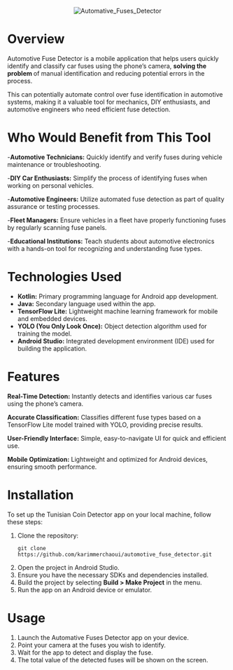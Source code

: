 <div align='center'>
  
![Automative_Fuses_Detector](https://github.com/user-attachments/assets/881963f1-5c7d-450a-aa08-0ad3bbd6bb7b)

</div>


# Overview
Automotive Fuse Detector is a mobile application that helps users quickly identify and classify car fuses using the phone’s camera,
<strong>solving the problem </strong> of manual identification and reducing potential errors in the process. 

This can potentially automate control over fuse identification in automotive systems, making it a valuable tool for mechanics, DIY enthusiasts, and automotive engineers who need efficient fuse detection.


# Who Would Benefit from This Tool
-**Automotive Technicians:** Quickly identify and verify fuses during vehicle maintenance or troubleshooting.

-**DIY Car Enthusiasts:** Simplify the process of identifying fuses when working on personal vehicles.

-**Automotive Engineers:** Utilize automated fuse detection as part of quality assurance or testing processes.

-**Fleet Managers:** Ensure vehicles in a fleet have properly functioning fuses by regularly scanning fuse panels.

-**Educational Institutions:** Teach students about automotive electronics with a hands-on tool for recognizing and understanding fuse types.


# Technologies Used
- **Kotlin:** Primary programming language for Android app development.
- **Java:** Secondary language used within the app.
- **TensorFlow Lite:** Lightweight machine learning framework for mobile and embedded devices.
- **YOLO (You Only Look Once):** Object detection algorithm used for training the model.
- **Android Studio:** Integrated development environment (IDE) used for building the application.


# Features
**Real-Time Detection:** Instantly detects and identifies various car fuses using the phone’s camera.

**Accurate Classification:** Classifies different fuse types based on a TensorFlow Lite model trained with YOLO, providing precise results.

**User-Friendly Interface:** Simple, easy-to-navigate UI for quick and efficient use.

**Mobile Optimization:** Lightweight and optimized for Android devices, ensuring smooth performance.


# Installation
<p>To set up the Tunisian Coin Detector app on your local machine, follow these steps:</p>
<ol>
    <li>Clone the repository:</li>
    <pre><code class="language-bash">git clone https://github.com/karimmerchaoui/automotive_fuse_detector.git</code></pre>
    <li>Open the project in Android Studio.</li>
    <li>Ensure you have the necessary SDKs and dependencies installed.</li>
    <li>Build the project by selecting <strong>Build > Make Project</strong> in the menu.</li>
    <li>Run the app on an Android device or emulator.</li>
</ol>



# Usage


<ol>
    <li>Launch the Automative Fuses Detector app on your device.</li>
    <li>Point your camera at the fuses you wish to identify.</li>
    <li>Wait for the app to detect and display the fuse.</li>
    <li>The total value of the detected fuses will be shown on the screen.</li>
</ol>
